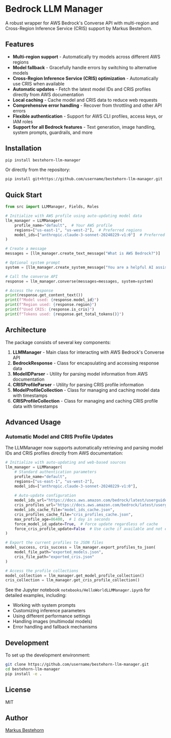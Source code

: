 # Bedrock LLM Manager

A robust wrapper for AWS Bedrock's Converse API with multi-region and Cross-Region Inference Service (CRIS) support by Markus Bestehorn.

## Features

- **Multi-region support** - Automatically try models across different AWS regions
- **Model fallback** - Gracefully handle errors by switching to alternative models
- **Cross-Region Inference Service (CRIS) optimization** - Automatically use CRIS when available
- **Automatic updates** - Fetch the latest model IDs and CRIS profiles directly from AWS documentation
- **Local caching** - Cache model and CRIS data to reduce web requests
- **Comprehensive error handling** - Recover from throttling and other API errors
- **Flexible authentication** - Support for AWS CLI profiles, access keys, or IAM roles
- **Support for all Bedrock features** - Text generation, image handling, system prompts, guardrails, and more

## Installation

```bash
pip install bestehorn-llm-manager
```

Or directly from the repository:

```bash
pip install git+https://github.com/username/bestehorn-llm-manager.git
```

## Quick Start

```python
from src import LLMManager, Fields, Roles

# Initialize with AWS profile using auto-updating model data
llm_manager = LLMManager(
    profile_name="default",  # Your AWS profile
    regions=["us-east-1", "us-west-2"],  # Preferred regions
    model_ids=["anthropic.claude-3-sonnet-20240229-v1:0"]  # Preferred models
)

# Create a message
messages = [llm_manager.create_text_message("What is AWS Bedrock?")]

# Optional system prompt
system = [llm_manager.create_system_message("You are a helpful AI assistant.")]

# Call the converse API
response = llm_manager.converse(messages=messages, system=system)

# Access the response
print(response.get_content_text())
print(f"Model used: {response.model_id}")
print(f"Region used: {response.region}")
print(f"Used CRIS: {response.is_cris}")
print(f"Tokens used: {response.get_total_tokens()}")
```

## Architecture

The package consists of several key components:

1. **LLMManager** - Main class for interacting with AWS Bedrock's Converse API
2. **BedrockResponse** - Class for encapsulating and accessing response data
3. **ModelIDParser** - Utility for parsing model information from AWS documentation
4. **CRISProfileParser** - Utility for parsing CRIS profile information
5. **ModelProfileCollection** - Class for managing and caching model data with timestamps
6. **CRISProfileCollection** - Class for managing and caching CRIS profile data with timestamps

## Advanced Usage

### Automatic Model and CRIS Profile Updates

The LLMManager now supports automatically retrieving and parsing model IDs and CRIS profiles directly from AWS documentation:

```python
# Initialize with auto-updating and web-based sources
llm_manager = LLMManager(
    # Standard authentication parameters
    profile_name="default",
    regions=["us-east-1", "us-west-2"],
    model_ids=["anthropic.claude-3-sonnet-20240229-v1:0"],
    
    # Auto-update configuration
    model_ids_url="https://docs.aws.amazon.com/bedrock/latest/userguide/models-supported.html",
    cris_profiles_url="https://docs.aws.amazon.com/bedrock/latest/userguide/inference-profiles-support.html",
    model_ids_cache_file="model_ids_cache.json",
    cris_profiles_cache_file="cris_profiles_cache.json",
    max_profile_age=86400,  # 1 day in seconds
    force_model_id_update=True,  # Force update regardless of cache
    force_cris_profile_update=False  # Use cache if available and not expired
)

# Export the current profiles to JSON files
model_success, cris_success = llm_manager.export_profiles_to_json(
    model_file_path="exported_models.json",
    cris_file_path="exported_cris.json"
)

# Access the profile collections
model_collection = llm_manager.get_model_profile_collection()
cris_collection = llm_manager.get_cris_profile_collection()
```

See the Jupyter notebook `notebooks/HelloWorldLLMManager.ipynb` for detailed examples, including:

- Working with system prompts
- Customizing inference parameters
- Using different performance settings
- Handling images (multimodal models)
- Error handling and fallback mechanisms

## Development

To set up the development environment:

```bash
git clone https://github.com/username/bestehorn-llm-manager.git
cd bestehorn-llm-manager
pip install -e .
```

## License

MIT

## Author

[Markus Bestehorn](https://www.linkedin.com/in/markus-bestehorn/)
